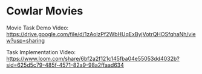 # Cowlar Movies

Movie Task Demo Video: 
https://drive.google.com/file/d/1zAolzPf2WbHUqExByjVotrQHOSfqhaNh/view?usp=sharing

Task Implementation Video: https://www.loom.com/share/6bf2a2f121c145fba04e55053dd4032b?sid=625d5c79-485f-4571-82a9-98a2ffaad634
